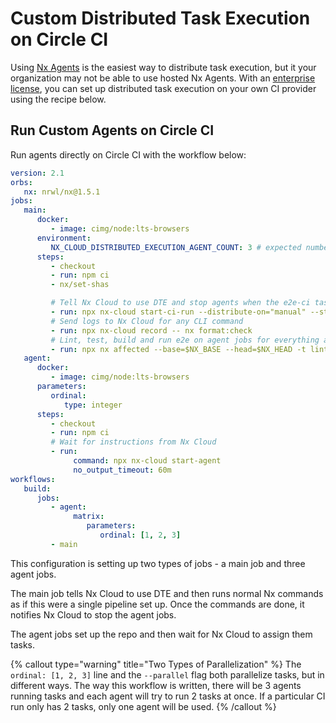 # Custom Distributed Task Execution on Circle CI

Using [Nx Agents](/ci/features/distribute-task-execution) is the easiest way to distribute task execution, but it your organization may not be able to use hosted Nx Agents. With an [enterprise license](/enterprise), you can set up distributed task execution on your own CI provider using the recipe below.

## Run Custom Agents on Circle CI

Run agents directly on Circle CI with the workflow below:

```yaml {% fileName=".circleci/config.yml" %}
version: 2.1
orbs:
   nx: nrwl/nx@1.5.1
jobs:
   main:
      docker:
         - image: cimg/node:lts-browsers
      environment:
         NX_CLOUD_DISTRIBUTED_EXECUTION_AGENT_COUNT: 3 # expected number of agents
      steps:
         - checkout
         - run: npm ci
         - nx/set-shas

         # Tell Nx Cloud to use DTE and stop agents when the e2e-ci tasks are done
         - run: npx nx-cloud start-ci-run --distribute-on="manual" --stop-agents-after=e2e-ci
         # Send logs to Nx Cloud for any CLI command
         - run: npx nx-cloud record -- nx format:check
         # Lint, test, build and run e2e on agent jobs for everything affected by a change
         - run: npx nx affected --base=$NX_BASE --head=$NX_HEAD -t lint,test,build,e2e-ci --parallel=2 --configuration=ci
   agent:
      docker:
         - image: cimg/node:lts-browsers
      parameters:
         ordinal:
            type: integer
      steps:
         - checkout
         - run: npm ci
         # Wait for instructions from Nx Cloud
         - run:
              command: npx nx-cloud start-agent
              no_output_timeout: 60m
workflows:
   build:
      jobs:
         - agent:
              matrix:
                 parameters:
                    ordinal: [1, 2, 3]
         - main
```

This configuration is setting up two types of jobs - a main job and three agent jobs.

The main job tells Nx Cloud to use DTE and then runs normal Nx commands as if this were a single pipeline set up. Once the commands are done, it notifies Nx Cloud to stop the agent jobs.

The agent jobs set up the repo and then wait for Nx Cloud to assign them tasks.

{% callout type="warning" title="Two Types of Parallelization" %}
The `ordinal: [1, 2, 3]` line and the `--parallel` flag both parallelize tasks, but in different ways. The way this workflow is written, there will be 3 agents running tasks and each agent will try to run 2 tasks at once. If a particular CI run only has 2 tasks, only one agent will be used.
{% /callout %}
